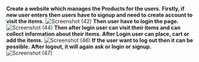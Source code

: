 **Create a website which manages the Products for the users.**
**Firstly, if new user enters then users have to signup and need to create account to visit the items.**
![Screenshot (42)](https://github.com/Kirti-1511/Xenon_Assignment/assets/94744938/345e04d6-926e-4f0a-b262-547f431eb2ed)
**Then user have to login the page.**
![Screenshot (44)](https://github.com/Kirti-1511/Xenon_Assignment/assets/94744938/71f26211-4b3f-41a7-a53f-2fc2a273ad00)
**Then after login user can visit their items and can collect information about their items. After Login user can place, cart or add the items.**
![Screenshot (46)](https://github.com/Kirti-1511/Xenon_Assignment/assets/94744938/ff7fe4b1-9b33-43b4-9548-e5f651ab3eaa)
**If the user want to log out then it can be possible.**
**After logout, it will again ask or login or signup.**
![Screenshot (47)](https://github.com/Kirti-1511/Xenon_Assignment/assets/94744938/299b7411-7183-458e-9f34-06cb6021720f)
